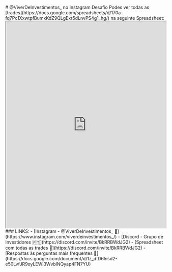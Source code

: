 <br>
# @ViverDeInvestimentos_ no Instagram
Desafio
Podes ver todas as [trades](https://docs.google.com/spreadsheets/d/170a-fq7Pc1XxwtpfBumxKdZ9QLgExr5dLnvPS4g1_hg/) na seguinte Spreadsheet:
<iframe src="https://docs.google.com/spreadsheets/d/170a-fq7Pc1XxwtpfBumxKdZ9QLgExr5dLnvPS4g1_hg/" style="width:100%;height:650px;"></iframe>
### LINKS:  
- [Instagram - @ViverDeInvestimentos_ 🔗](https://www.instagram.com/viverdeinvestimentos_/)
- [Discord - Grupo de Investidores 🇵🇹](https://discord.com/invite/BkRRBWdJG2)
- [Spreadsheet com todas as trades 📝](https://discord.com/invite/BkRRBWdJG2)
- [Respostas às perguntas mais frequentes 📘](https://docs.google.com/document/d/1z_dtD65isd2-e50LvfJR9oyLEWl3WvblNQyap4FN7YU)

<style>header {display: none;} </style>
